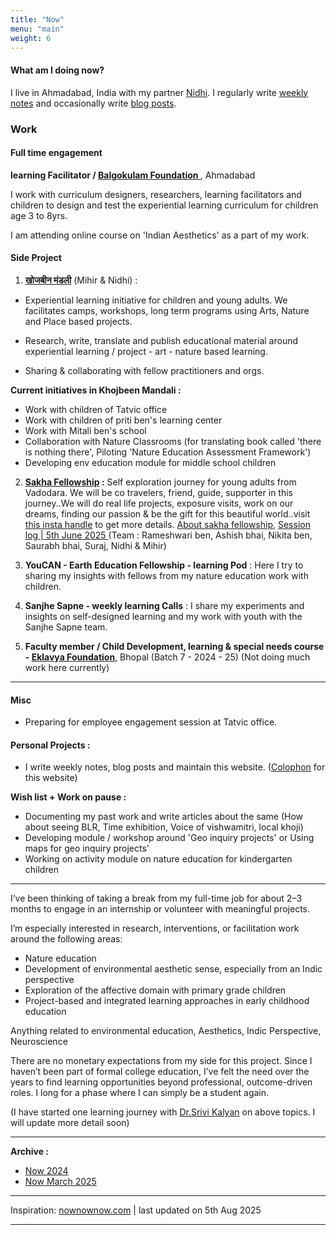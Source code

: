 ```yaml
---
title: "Now"
menu: "main"
weight:	6
---
```


#### What am I doing now?

I live in Ahmadabad, India with my partner [Nidhi](https://www.instagram.com/nidhi_pal16/). I regularly write [weekly notes](/tags/weekly-notes) and occasionally write [blog posts](/tags/public/).

### Work

#### Full time engagement

**learning Facilitator / [Balgokulam Foundation ](https://www.linkedin.com/company/bright-balgokulam/posts/?feedView=all)**, Ahmadabad

I work with curriculum designers, researchers, learning facilitators and children to design and test the experiential learning curriculum for children age 3 to 8yrs.

I am attending online course on 'Indian Aesthetics' as a part of my work.


#### Side Project

1. [**खोजबीन मंडली**](https://www.instagram.com/khojbeen_mandali/) (Mihir & Nidhi) : 

- Experiential learning initiative for children and young adults. We facilitates camps, workshops, long term programs using Arts, Nature and Place based projects. 

- Research, write, translate and publish educational material around experiential learning / project - art - nature based learning.

- Sharing & collaborating with fellow practitioners and orgs.

**Current initiatives in Khojbeen Mandali :**

  - Work with children of Tatvic office
  - Work with children of priti ben's learning center 
  - Work with Mitali ben's school 
  - Collaboration with Nature Classrooms (for translating book called 'there is nothing there', Piloting 'Nature Education Assessment Framework')
  - Developing env education module for middle school children 

2. **[Sakha Fellowship](https://www.canva.com/design/DAGbxEvFORE/JYo6NJ50K7jLHkb89ekJ1A/view?utm_content=DAGbxEvFORE&utm_campaign=designshare&utm_medium=link2&utm_source=uniquelinks&utlId=h1d966e9cd3) :** Self exploration journey for young adults from Vadodara. We will be co travelers, friend, guide, supporter in this journey..We will do real life projects, exposure visits, work on our dreams, finding our passion & be the gift for this beautiful world..visit [this insta handle](https://www.instagram.com/sakha.fellowship/) to get more details. [About sakha fellowship](https://drive.google.com/file/d/1cifmjMtyGhXxziGRb0GqoeeHqdV6gLq7/view?usp=sharing), [Session log | 5th June 2025 ](https://drive.google.com/file/d/1rfKnNBOYrq4-xfq0U2YLK8FU2wPTFZVO/view?usp=sharing)
(Team : Rameshwari ben, Ashish bhai, Nikita ben, Saurabh bhai, Suraj, Nidhi & Mihir)

3. **YouCAN - Earth Education Fellowship - learning Pod** : Here I try to sharing my insights with fellows from my nature education work with children.

4. **Sanjhe Sapne - weekly learning Calls** : I share my experiments and insights on self-designed learning and my work with youth with the Sanjhe Sapne team.

5. **Faculty member / Child Development, learning & special needs course - [Eklavya Foundation](https://eklavya.in/)**, Bhopal (Batch 7 - 2024 - 25) (Not doing much work here currently)

------
#### Misc

- Preparing for employee engagement session at Tatvic office.

#### Personal Projects :

- I write weekly notes, blog posts and maintain this website. ([Colophon](/colophon) for this website)

**Wish list + Work on pause :**

- Documenting my past work and write articles about the same (How about seeing BLR, Time exhibition, Voice of vishwamitri, local khoji)
- Developing module / workshop around 'Geo inquiry projects' or Using maps for geo inquiry projects'
- Working on activity module on nature education for kindergarten children

---

I’ve been thinking of taking a break from my full-time job for about 2–3 months to engage in an internship or volunteer with meaningful projects.

I’m especially interested in research, interventions, or facilitation work around the following areas:

- Nature education
- Development of environmental aesthetic sense, especially from an Indic perspective
- Exploration of the affective domain with primary grade children
- Project-based and integrated learning approaches in early childhood education

Anything related to environmental education, Aesthetics, Indic Perspective, Neuroscience

There are no monetary expectations from my side for this project. Since I haven’t been part of formal college education, I’ve felt the need over the years to find learning opportunities beyond professional, outcome-driven roles. I long for a phase where I can simply be a student again.

(I have started one learning journey with [Dr.Srivi Kalyan](https://www.sriviliveshere.com/) on above topics. I will update more detail soon)

----

**Archive :** 

- [Now 2024](/archive/now-2024/)
- [Now March 2025](/archive/now-march-2025/)
------

Inspiration: [nownownow.com](nownownow.com) | last updated on 5th Aug 2025

---------------

